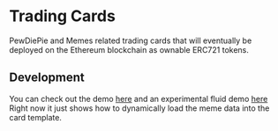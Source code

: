 # Trading Cards
PewDiePie and Memes related trading cards that will eventually be deployed on the Ethereum blockchain as ownable ERC721 tokens.

## Development
You can check out the demo [here](https://brofistcoin.io/trading-cards/) and an experimental fluid demo [here](https://brofistcoin.io/trading-cards/fluid.html)
Right now it just shows how to dynamically load the meme data into the card template.
